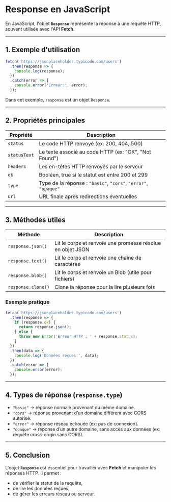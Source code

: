 # Response en JavaScript

En JavaScript, l'objet **`Response`** représente la réponse à une requête HTTP, souvent utilisée avec l'API **Fetch**.

---

## 1. Exemple d'utilisation

```javascript
fetch('https://jsonplaceholder.typicode.com/users')
  .then(response => {
    console.log(response);
  })
  .catch(error => {
    console.error('Erreur:', error);
  });
```

Dans cet exemple, `response` est un objet `Response`.

---

## 2. Propriétés principales

| Propriété      | Description |
|----------------|-------------|
| `status`       | Le code HTTP renvoyé (ex: 200, 404, 500) |
| `statusText`   | Le texte associé au code HTTP (ex: "OK", "Not Found") |
| `headers`      | Les en-têtes HTTP renvoyés par le serveur |
| `ok`           | Booléen, true si le statut est entre 200 et 299 |
| `type`         | Type de la réponse : `"basic"`, `"cors"`, `"error"`, `"opaque"` |
| `url`          | URL finale après redirections éventuelles |

---

## 3. Méthodes utiles

| Méthode                  | Description |
|---------------------------|-------------|
| `response.json()`         | Lit le corps et renvoie une promesse résolue en objet JSON |
| `response.text()`         | Lit le corps et renvoie une chaîne de caractères |
| `response.blob()`         | Lit le corps et renvoie un Blob (utile pour fichiers) |
| `response.clone()`        | Clone la réponse pour la lire plusieurs fois |

### Exemple pratique

```javascript
fetch('https://jsonplaceholder.typicode.com/users')
  .then(response => {
    if (response.ok) {
      return response.json();
    } else {
      throw new Error('Erreur HTTP : ' + response.status);
    }
  })
  .then(data => {
    console.log('Données reçues:', data);
  })
  .catch(error => {
    console.error(error);
  });
```

---

## 4. Types de réponse (`response.type`)

- `"basic"` → réponse normale provenant du même domaine.  
- `"cors"` → réponse provenant d’un domaine différent avec CORS autorisé.  
- `"error"` → réponse réseau échouée (ex: pas de connexion).  
- `"opaque"` → réponse d’un autre domaine, sans accès aux données (ex: requête cross-origin sans CORS).

---

## 5. Conclusion

L'objet **`Response`** est essentiel pour travailler avec **Fetch** et manipuler les réponses HTTP. Il permet :
- de vérifier le statut de la requête,
- de lire les données reçues,
- de gérer les erreurs réseau ou serveur.
